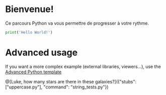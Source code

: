 # Bienvenue!

Ce parcours Python va vous permettre de progresser à votre rythme.

```python runnable
print('Hello World!')
```

# Advanced usage

If you want a more complex example (external libraries, viewers...), use the [Advanced Python template](https://tech.io/select-repo/429)


@[Luke, how many stars are there in these galaxies?]({"stubs": ["uppercase.py"], "command": "string_tests.py"})